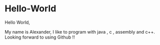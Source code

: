 # Hello-World

Hello World, 

My name is Alexander, I like to program with java , c , assembly and c++. Looking forward to using Github !! 
